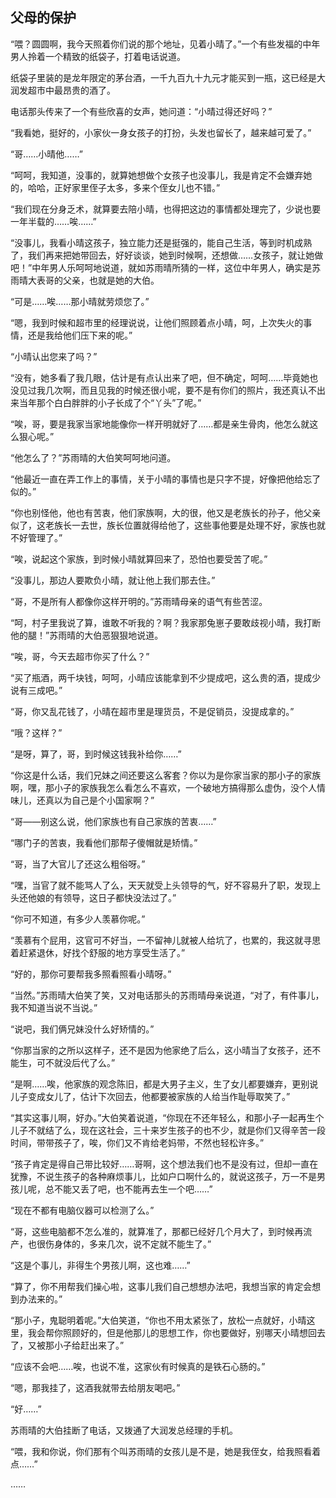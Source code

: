 ## 父母的保护

“喂？圆圆啊，我今天照着你们说的那个地址，见着小晴了。”一个有些发福的中年男人拎着一个精致的纸袋子，打着电话说道。

纸袋子里装的是龙年限定的茅台酒，一千九百九十九元才能买到一瓶，这已经是大润发超市中最昂贵的酒了。

电话那头传来了一个有些欣喜的女声，她问道：“小晴过得还好吗？”

“我看她，挺好的，小家伙一身女孩子的打扮，头发也留长了，越来越可爱了。”

“哥……小晴他……”

“呵呵，我知道，没事的，就算她想做个女孩子也没事儿，我是肯定不会嫌弃她的，哈哈，正好家里侄子太多，多来个侄女儿也不错。”

“我们现在分身乏术，就算要去陪小晴，也得把这边的事情都处理完了，少说也要一年半载的……唉……”

“没事儿，我看小晴这孩子，独立能力还是挺强的，能自己生活，等到时机成熟了，我们再来把她带回去，好好谈谈，她到时候啊，还想做……女孩子，就让她做吧！”中年男人乐呵呵地说道，就如苏雨晴所猜的一样，这位中年男人，确实是苏雨晴大表哥的父亲，也就是她的大伯。

“可是……唉……那小晴就劳烦您了。”

“嗯，我到时候和超市里的经理说说，让他们照顾着点小晴，呵，上次失火的事情，还是我给他们压下来的呢。”

“小晴认出您来了吗？”

“没有，她多看了我几眼，估计是有点认出来了吧，但不确定，呵呵……毕竟她也没见过我几次啊，而且见我的时候还很小呢，要不是有你们的照片，我还真认不出来当年那个白白胖胖的小子长成了个“丫头”了呢。”

“唉，哥，要是我家当家地能像你一样开明就好了……都是亲生骨肉，他怎么就这么狠心呢。”

“他怎么了？”苏雨晴的大伯笑呵呵地问道。

“他最近一直在弄工作上的事情，关于小晴的事情也是只字不提，好像把他给忘了似的。”

“你也别怪他，他也有苦衷，他们家族啊，大的很，他又是老族长的孙子，他父亲似了，这老族长一去世，族长位置就得给他了，这些事他要是处理不好，家族也就不好管理了。”

“唉，说起这个家族，到时候小晴就算回来了，恐怕也要受苦了呢。”

“没事儿，那边人要欺负小晴，就让他上我们那去住。”

“哥，不是所有人都像你这样开明的。”苏雨晴母亲的语气有些苦涩。

“呵，村子里我说了算，谁敢不听我的？啊？我家那兔崽子要敢歧视小晴，我打断他的腿！”苏雨晴的大伯恶狠狠地说道。

“唉，哥，今天去超市你买了什么？”

“买了瓶酒，两千块钱，呵呵，小晴应该能拿到不少提成吧，这么贵的酒，提成少说有三成吧。”

“哥，你又乱花钱了，小晴在超市里是理货员，不是促销员，没提成拿的。”

“哦？这样？”

“是呀，算了，哥，到时候这钱我补给你……”

“你这是什么话，我们兄妹之间还要这么客套？你以为是你家当家的那小子的家族啊，嘿，那小子的家族我怎么看怎么不喜欢，一个破地方搞得那么虚伪，没个人情味儿，还真以为自己是个小国家啊？”

“哥——别这么说，他们家族也有自己家族的苦衷……”

“哪门子的苦衷，我看他们那帮子傻帽就是矫情。”

“哥，当了大官儿了还这么粗俗呀。”

“嘿，当官了就不能骂人了么，天天就受上头领导的气，好不容易升了职，发现上头还他娘的有领导，这日子都快没法过了。”

“你可不知道，有多少人羡慕你呢。”

“羡慕有个屁用，这官可不好当，一不留神儿就被人给坑了，也累的，我这就寻思着赶紧退休，好找个舒服的地方享受生活了。”

“好的，那你可要帮我多照看照看小晴呀。”

“当然。”苏雨晴大伯笑了笑，又对电话那头的苏雨晴母亲说道，“对了，有件事儿，我不知道当说不当说。”

“说吧，我们俩兄妹没什么好矫情的。”

“你那当家的之所以这样子，还不是因为他家绝了后么，这小晴当了女孩子，还不能生，可不就没后代了么。”

“是啊……唉，他家族的观念陈旧，都是大男子主义，生了女儿都要嫌弃，更别说儿子变成女儿了，估计下次回去，他都要被家族的人给当作耻辱取笑了。”

“其实这事儿啊，好办。”大伯笑着说道，“你现在不还年轻么，和那小子一起再生个儿子不就结了么，现在这社会，三十来岁生孩子的也不少，就是你们又得辛苦一段时间，带带孩子了，唉，你们又不肯给老妈带，不然也轻松许多。”

“孩子肯定是得自己带比较好……哥啊，这个想法我们也不是没有过，但却一直在犹豫，不说生孩子的各种麻烦事儿，比如户口啊什么的，就说这孩子，万一不是男孩儿呢，总不能又丢了吧，也不能再去生一个吧……”

“现在不都有电脑仪器可以检测了么。”

“哥，这些电脑都不怎么准的，就算准了，那都已经好几个月大了，到时候再流产，也很伤身体的，多来几次，说不定就不能生了。”

“这是个事儿，非得生个男孩儿啊，这也难……”

“算了，你不用帮我们操心啦，这事儿我们自己想想办法吧，我想当家的肯定会想到办法来的。”

“那小子，鬼聪明着呢。”大伯笑道，“你也不用太紧张了，放松一点就好，小晴这里，我会帮你照顾好的，但是他那儿的思想工作，你也要做好，别哪天小晴想回去了，又被那小子给赶出来了。”

“应该不会吧……唉，也说不准，这家伙有时候真的是铁石心肠的。”

“嗯，那我挂了，这酒我就带去给朋友喝吧。”

“好……”

苏雨晴的大伯挂断了电话，又拨通了大润发总经理的手机。

“喂，我和你说，你们那有个叫苏雨晴的女孩儿是不是，她是我侄女，给我照看着点……”

……
